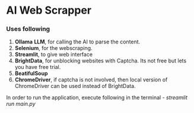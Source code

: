# **AI Web Scrapper**

### **Uses following** 

1. **Ollama** **LLM**, for calling the AI to parse the content.
2. **Selenium**, for the webscraping.
3. **Streamlit**, to give web interface 
4. **BrightData**, for unblocking websites with Captcha. Its not free but lets you have free trial.
5. **BeatifulSoup**
6. **ChromeDriver**, if captcha is not involved, then local version of ChromeDriver can be used instead of BrightData. 

In order to run the application, execute following in the terminal - _streamlit run main.py_
